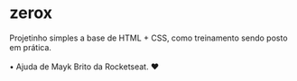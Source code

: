 # zerox

<p>Projetinho simples a base de HTML + CSS, como treinamento sendo posto em prática.<br><br>• Ajuda de Mayk Brito da Rocketseat. ♥<br><br>
